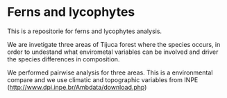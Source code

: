 # Ferns and lycophytes

This is a repositorie for ferns and lycophytes analysis. 

We are invetigate three areas of Tijuca forest where the species occurs, in order to undestand  what envirometal variables can be involved and driver the species differences in composition. 

We performed pairwise analysis for three areas. This is a environmental compare and we use climatic and topographic variables from INPE (http://www.dpi.inpe.br/Ambdata/download.php)
